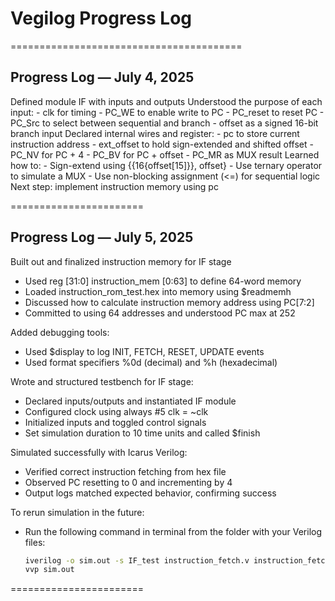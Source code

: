 
 # Vegilog Progress Log

  ========================================
## Progress Log — July 4, 2025
 Defined module IF with inputs and outputs
   Understood the purpose of each input:
    - clk for timing
    - PC_WE to enable write to PC
    - PC_reset to reset PC
    - PC_Src to select between sequential and branch
    - offset as a signed 16-bit branch input
      Declared internal wires and register:
     - pc to store current instruction address
    - ext_offset to hold sign-extended and shifted offset
    - PC_NV for PC + 4
    - PC_BV for PC + offset
     - PC_MR as MUX result
  Learned how to:
     - Sign-extend using {{16{offset[15]}}, offset}
     - Use ternary operator to simulate a MUX
     - Use non-blocking assignment (<=) for sequential logic
  Next step: implement instruction memory using pc

 =======================

## Progress Log — July 5, 2025
 Built out and finalized instruction memory for IF stage
  - Used reg [31:0] instruction_mem [0:63] to define 64-word memory
  - Loaded instruction_rom_test.hex into memory using $readmemh
  - Discussed how to calculate instruction memory address using PC[7:2]
  - Committed to using 64 addresses and understood PC max at 252

 Added debugging tools:
  - Used $display to log INIT, FETCH, RESET, UPDATE events
  - Used format specifiers %0d (decimal) and %h (hexadecimal)

 Wrote and structured testbench for IF stage:
  - Declared inputs/outputs and instantiated IF module
  - Configured clock using always #5 clk = ~clk
  - Initialized inputs and toggled control signals
  - Set simulation duration to 10 time units and called $finish

 Simulated successfully with Icarus Verilog:
  - Verified correct instruction fetching from hex file
  - Observed PC resetting to 0 and incrementing by 4
  - Output logs matched expected behavior, confirming success

 To rerun simulation in the future:
  - Run the following command in terminal from the folder with your Verilog files:
    ```bash
    iverilog -o sim.out -s IF_test instruction_fetch.v instruction_fetch_test.v
    vvp sim.out
    ```

 =======================
